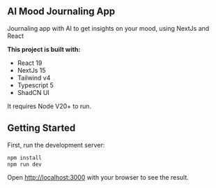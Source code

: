 ## AI Mood Journaling App
Journaling app with AI to get insights on your mood, using NextJs and React


**This project is built with:**

- React 19
- NextJs 15
- Tailwind v4
- Typescript 5
- ShadCN UI

It requires Node V20+ to run.

## Getting Started

First, run the development server:

```bash
npm install
npm run dev
```

Open [http://localhost:3000](http://localhost:3000) with your browser to see the result.

